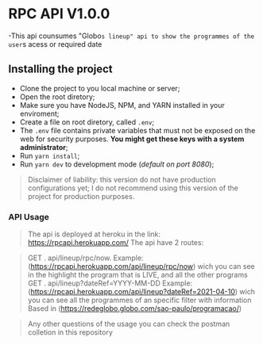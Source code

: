 # RPC API V1.0.0

-This api counsumes "Globo`s lineup" api to show the programmes of the user`s acess or required date

## Installing the project

- Clone the project to you local machine or server;
- Open the root diretory;
- Make sure you have NodeJS, NPM, and YARN installed in your enviroment;
- Create a file on root diretory, called `.env`;
- The `.env` file contains private variables that must not be exposed on the web for security purposes. **You might get these keys with a system administrator**;
- Run `yarn install`;
- Run `yarn dev` to development mode (_default on port 8080_);

> Disclaimer of liability: this version do not have production configurations yet; I do not recommend using this version of the project for production purposes.

### API Usage

> The api is deployed at heroku in the link: https://rpcapi.herokuapp.com/
> The api have 2 routes:

 >GET . api/lineup/rpc/now.  Example:(https://rpcapi.herokuapp.com/api/lineup/rpc/now) wich you can see in the highlight the program that is LIVE, and all the other programs 
>GET . api/lineup?dateRef=YYYY-MM-DD Example: (https://rpcapi.herokuapp.com/api/lineup?dateRef=2021-04-10)  wich you can see all the programmes of an specific filter with information Based in (https://redeglobo.globo.com/sao-paulo/programacao/)

> Any other questions of the usage  you can check the postman colletion in this repository

